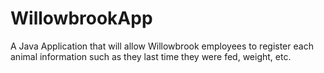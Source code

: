 # WillowbrookApp
A Java Application that will allow Willowbrook employees to register each animal information such as they last time they were fed, weight, etc.
